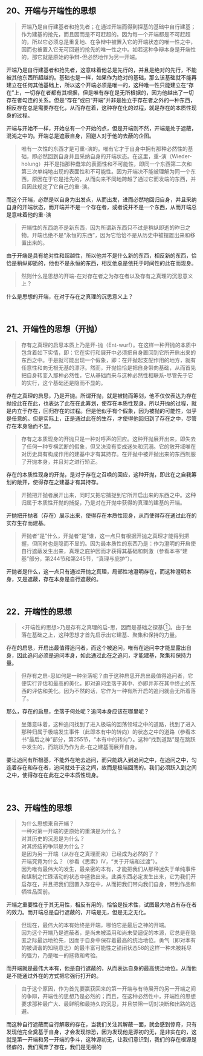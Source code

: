<h2>20、开端与开端性的思想</h2><blockquote data-pid="KhHMpukm">开端乃是自行建基者和抢先者；在通过开端而得到探基的基础中自行建基；作为建基的抢先，而且因而是不可赶超的。因为每一个开端都是不可赶超的，所以它必须总是重复地、在争辩中被置入它的开端状态的唯一性之中，因而也被置入它无可回避的抢先的唯一性之中。如若这种争辩本身是开端性的，那它就是原始的争辩-但必然地作为另一开端。</blockquote><p data-pid="R0Dp2Zfn">开端乃是自行建基者和抢先者，这意味着他总是先行的，并且是绝对的先行，不能被其他东西所超越的。基础也是一样，如果作为绝对的基础，那么该基础就不能再建立在任何其他基础上，所以这个开端必须是唯一的，这种唯一性只能建立在“存在”上，一切存在者都有其根据，但是唯有存在是无所根据的，因为他越出了一切存在者勾连的关系。但是“存在”或曰“开端”并非是独立于存在者之外的一种东西，相反存在总是需要存在化，从而存在着，这种存在化的过程，就是存在的本质性现身的过程。</p><p data-pid="R9bkvhWF">开端与开始不一样，开始总有一个开始的点，但是开端则不然，开端是处于遮蔽，混沌之中的。开端总是遮蔽自身，回避人对于他的去蔽的企图。</p><blockquote data-pid="9Pb2j14K">唯有一次性的东西才是可重-演的。唯有它才于自身中拥有那种必然性的基础，即必然回到自身并且采纳自身的开端状态。在这里，重-演（Wieder-holung）并不是指那种蠢笨的表面性和不可能性，即同一个东西第二次和第三次单纯地出现的表面性和不可能性。因为开端决不能被理解为同一个东西，原因在于它是抢先的，从而向来不同地跨越了通过它而发端的东西，并且因此规定了它自己的重-演。</blockquote><p data-pid="7zbnMRqI">而这个开端，必然是以自身为出发点，从而出发，进而必然地回归自身，并且采纳自身的开端状态，而开端并不是一个存在者，或者说并不是一个东西，从而开端总是意味着他的重-演</p><blockquote data-pid="X_x7Aj6Q">开端性的东西绝不是新东西，因为所谓新东西只不过是稍纵即逝的昨日之物。开端也绝不是“永恒的东西”，因为它恰恰不是从历史中被摆置出来和移置出来的。</blockquote><p data-pid="CbEr8tau">由于开端是具有绝对性和超越性，所以他并不是什么新的东西，相反新的东西，恰恰是稍纵即逝的，他也不是永恒的东西，相反他总是依托于时间性的此在而现身。</p><blockquote data-pid="btn869S1">然则什么是思想的开端-在对存在者之为存在者以及存有之真理的沉思意义上？</blockquote><p data-pid="0fqw87mR">什么是思想的开端，在对于存在之真理的沉思意义上？</p><p><br></p><h2>21、开端性的思想（开抛）</h2><blockquote data-pid="HdqpRc0s">存有之真理的启思本质上乃是开-抛（Ent-wurf）。在这样一种开抛的本质中包含着如下实情，即：它在实行和展开中必须把自身置回到它所开启出来的东西之中。于是就可能出现一个假象，即：在开抛起支配作用的地方，就有任意性和向无根无基的漂浮。然而，开抛恰恰是把自身带向基础，从而首先把自身转变入那种必然性，它从基础而来与这种必然性相联系-尽管先于它的实行，这个基础还是隐而不显的。</blockquote><p data-pid="Fo0wF7o0">存在之真理的启思，乃是开抛。所谓开抛，就是被抛而筹划，他不仅仅表达为存在抛投此在在此，也表达了此在在此筹划，使存在本质性现身。所以开抛的过程，就是内立于存在，回归存在的过程。但是他似乎有个假象，因为被抛的可能性，似乎是任意的。但是实际上，正是通过此在的生存，才使得他回归到了存在之中，尽管存在本身隐而不显。</p><blockquote data-pid="hvqm1Ocj">存有之本质现身的开抛只是一种对呼声的回应。这种开抛展开出来，即失去了任何一种专横武断的假象，但又决没有变成迷失和沉溺。它的敞开域唯在对历史具有构成作用的建基中才有其持存。在开抛中被开抛出来的东西制服了开抛本身，并且对之进行矫正。</blockquote><p data-pid="zytx0QNi">存在的本质性现身的开抛，是对于存在之召唤的回应，这种开抛，即此在之自我筹划的敞开，使得存在之建基才有其持存。</p><blockquote data-pid="vPC7rynF">开抛把开抛者展开出来，同时又把它捕捉到它所开启出来的东西之中。这种归属于本质性开抛的捕捉，乃是对在开抛中获得的真理的建基的开端。</blockquote><p data-pid="f0z2DrDu">开抛把开抛者（存在）展示出来，使得存在本质性现身，从而使得存在通过此在的实存生存而建基。</p><blockquote data-pid="m4IzQI5h">开抛者“是”什么，开抛者“是”谁，这一点只有根据开抛之真理才能得到把握，但同时也是隐而不显的。因为最本质性的东西乃是：作为澄明的开启使自行遮蔽发生出来，真理之庇护因而才获得其基础和刺激（参看本书“建基”部分，第244节和第245节，“真理与庇护”）。</blockquote><p data-pid="_oSM5fal">开抛者是什么，这一点只有通过开抛之真理，局部性地澄明存在，而这种澄明本身，又是遮蔽，存在本身是自行遮蔽的。</p><p><br></p><h2>22．开端性的思想</h2><blockquote data-pid="Cg6ShpyK">&lt;开端性的思想&gt;乃是存有之真理的启-思，因而是基础之探基①。由于坐落在基础之上，这种思想才首先启示出它建基、聚集和保持的力量。</blockquote><p data-pid="S5fSddVS">存在的启思，开启出最值得追问者，而这个被追问，唯有在追问中才能显露出自身，因此追问必须是追问本身，如此通过此在之追问，才能建基，聚集和保持力量。</p><blockquote data-pid="KRTKlp09">但存有之启-思如何是一种坐落呢？由于这种启思开启出最值得追问者，它便实行评估和最高的美化，即对追问坐落于其中、亦即并非在其中终止的东西的评估和美化。因为不然的话，它作为一种有所开启的追问就会无所着落了。</blockquote><p data-pid="kON2_IKl">那么，存在的启思，坐落于何处呢？追问本身应该在哪里呢？</p><blockquote data-pid="SMhWr8Ne">坐落意味着，这种追问找到了进入极端的回荡领域之中的道路，找到了进入那种归属于极端发生事件（此即本有中的转向）的状态之中的道路（参看本书“最后之神”部分，第255节，“本有中的转向”）。这种“找到道路”是在跳跃中发生的，而跳跃乃作为此-在之建基而展开自身。</blockquote><p data-pid="zQD8MSYh">要让追问有所根基，不能外在地去追问，而只能跳入到追问之中，在追问之中，勾连着存在和存在者，追问就处于这之间，故而是极端回荡的。我们必须跃入到之间之中，使得存在在此在之中本质性现身。</p><p><br></p><h2>23、开端性的思想</h2><blockquote data-pid="vNFgRrp3">为什么思想来自开端？<br>一种对第一开端的更原始的重演是为什么？<br>对其历史的沉思是为什么？<br>对其终结的争辩是为什么？<br>是因为另一开端（从存在之真理而来）已经成为必然的了？<br>开端究竟为什么？（参看《思索》IV，“关于开端和过渡”）。<br>因为唯有最伟大的发生，最亲密的本有，才能把我们从那种迷失于单纯事件和谋制之忙碌活动的状态中拯救出来。此类东西必定发生出来，它为我们开启存在，并且把我们回置入存在中，从而把我们带向我们自身，带到作品和牺牲品面前。</blockquote><p data-pid="I6K-kJX0">开端之重要性在于其无用性，相反有用的，恰恰是技术性，试图最大地占有存在者的效力。而开端总是自行遮蔽的，开端是无，但是无之无化。</p><blockquote data-pid="uXs5mA2L">但现在，最伟大的本有始终是开端，哪怕它是最后之神的开端。<br>因为这个开端乃是遮蔽者，是尚未被滥用和尚未受逼促的本源，它总是在隐匿之际最远地抢先，因而于自身中保存着最高的统治地位。勇气（即对本有的被调谐的知晓意志）的最丰富可能性之锁闭状态58的这样一种未被耗尽的强力，乃是唯一的拯救和考验。</blockquote><p data-pid="QT7n_cAa">而开端就是最伟大本有，他是自行遮蔽的，从而表达自身的最高统治地位。从而他是不能通过外在的方式把它强行打开的。</p><blockquote data-pid="y6MkkWtq">由于这个原因，作为首先要赢获回来的第一开端与有待展开的另一开端之间的争辩，开端性的思想乃是必然的；而且，在这种必然性中，开端性的思想要求那种最广大、最鲜明和最持久的沉思，并且禁阻一切对决断和出路的逃避。</blockquote><p data-pid="Tyi9vp0U">而这种自行遮蔽而自行解蔽的存在，当我们关注其解蔽一面，就会感到惊奇，只有发现他完全奠基于自身，才会发现惊恐，因为发现他是源初的无，是非实在的，这就是第一开端和另一开端的争斗，这种源初无，让我们意识到，我们的存在根源是怪癖的，我们离弃了存在，我们是无根的</p><p></p>